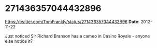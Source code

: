 # 271436357044432896
https://twitter.com/TomFrankly/status/271436357044432896
**Date:** 2012-11-22

Just noticed Sir Richard Branson has a cameo in Casino Royale - anyone else notice it?
